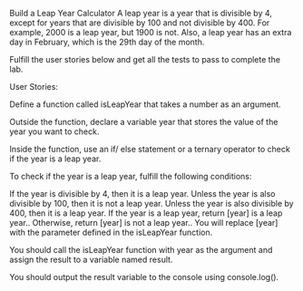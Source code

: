 Build a Leap Year Calculator
A leap year is a year that is divisible by 4, except for years that are divisible by 100 and not divisible by 400. For example, 2000 is a leap year, but 1900 is not. Also, a leap year has an extra day in February, which is the 29th day of the month.

Fulfill the user stories below and get all the tests to pass to complete the lab.

User Stories:

Define a function called isLeapYear that takes a number as an argument.

Outside the function, declare a variable year that stores the value of the year you want to check.

Inside the function, use an if/ else statement or a ternary operator to check if the year is a leap year.

To check if the year is a leap year, fulfill the following conditions:

If the year is divisible by 4, then it is a leap year.
Unless the year is also divisible by 100, then it is not a leap year.
Unless the year is also divisible by 400, then it is a leap year.
If the year is a leap year, return [year] is a leap year.. Otherwise, return [year] is not a leap year.. You will replace [year] with the parameter defined in the isLeapYear function.

You should call the isLeapYear function with year as the argument and assign the result to a variable named result.

You should output the result variable to the console using console.log().
